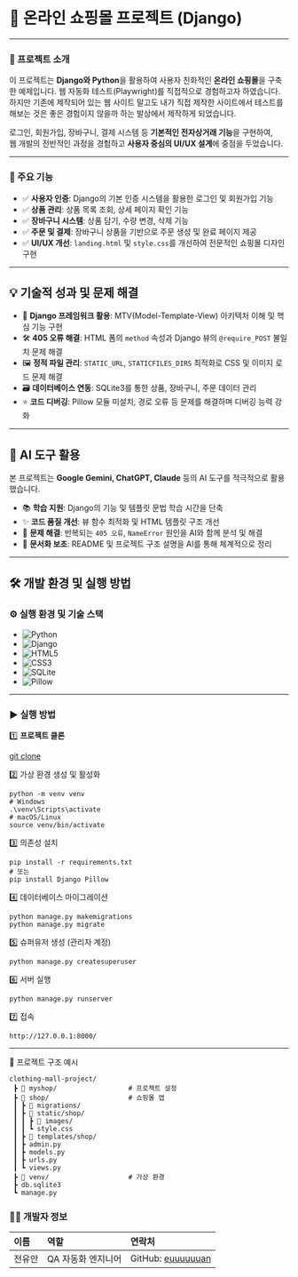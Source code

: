# 🛒 온라인 쇼핑몰 프로젝트 (Django)

---

### 🌟 프로젝트 소개
이 프로젝트는 **Django와 Python**을 활용하여 사용자 친화적인 **온라인 쇼핑몰**을 구축한 예제입니다.
웹 자동화 테스트(Playwright)를 직접적으로 경험하고자 하였습니다.
하지만 기존에 제작되어 있는 웹 사이트 말고도 내가 직접 제작한 사이트에서 테스트를 해보는 것은 좋은 경험이지 않을까 하는 발상에서 제작하게 되었습니다.

로그인, 회원가입, 장바구니, 결제 시스템 등 **기본적인 전자상거래 기능**을 구현하여,  
웹 개발의 전반적인 과정을 경험하고 **사용자 중심의 UI/UX 설계**에 중점을 두었습니다.

---

### 🚀 주요 기능
- ✅ **사용자 인증**: Django의 기본 인증 시스템을 활용한 로그인 및 회원가입 기능  
- ✅ **상품 관리**: 상품 목록 조회, 상세 페이지 확인 기능  
- ✅ **장바구니 시스템**: 상품 담기, 수량 변경, 삭제 기능  
- ✅ **주문 및 결제**: 장바구니 상품을 기반으로 주문 생성 및 완료 페이지 제공  
- ✅ **UI/UX 개선**: `landing.html` 및 `style.css`를 개선하여 전문적인 쇼핑몰 디자인 구현  

---

## 💡 기술적 성과 및 문제 해결
- 🚀 **Django 프레임워크 활용**: MTV(Model-Template-View) 아키텍처 이해 및 핵심 기능 구현  
- 🛠️ **405 오류 해결**: HTML 폼의 `method` 속성과 Django 뷰의 `@require_POST` 불일치 문제 해결  
- 🖼️ **정적 파일 관리**: `STATIC_URL`, `STATICFILES_DIRS` 최적화로 CSS 및 이미지 로드 문제 해결  
- 🗃️ **데이터베이스 연동**: SQLite3를 통한 상품, 장바구니, 주문 데이터 관리  
- ⭐ **코드 디버깅**: Pillow 모듈 미설치, 경로 오류 등 문제를 해결하며 디버깅 능력 강화  

---

## 🤖 AI 도구 활용
본 프로젝트는 **Google Gemini, ChatGPT, Claude** 등의 AI 도구를 적극적으로 활용했습니다.

- 📚 **학습 지원**: Django의 기능 및 템플릿 문법 학습 시간을 단축  
- ✨ **코드 품질 개선**: 뷰 함수 최적화 및 HTML 템플릿 구조 개선  
- 🧩 **문제 해결**: 반복되는 `405 오류`, `NameError` 원인을 AI와 함께 분석 및 해결  
- 📝 **문서화 보조**: README 및 프로젝트 구조 설명을 AI를 통해 체계적으로 정리  

---

## 🛠️ 개발 환경 및 실행 방법

### ⚙️ 실행 환경 및 기술 스택
- ![Python](https://img.shields.io/badge/Python-3.13.2-3776AB?style=flat-square&logo=python&logoColor=white)  
- ![Django](https://img.shields.io/badge/Django-5.2.6-092E20?style=flat-square&logo=django&logoColor=white)  
- ![HTML5](https://img.shields.io/badge/HTML5-E34F26?style=flat-square&logo=html5&logoColor=white)  
- ![CSS3](https://img.shields.io/badge/CSS3-1572B6?style=flat-square&logo=css3&logoColor=white)  
- ![SQLite](https://img.shields.io/badge/SQLite-003B57?style=flat-square&logo=sqlite&logoColor=white)  
- ![Pillow](https://img.shields.io/badge/Pillow-Image%20Library-yellow?style=flat-square)  

---

### ▶ 실행 방법

1️⃣ **프로젝트 클론**

[git clone](https://github.com/your-username/your-repository.git)

2️⃣ 가상 환경 생성 및 활성화

```
python -m venv venv
# Windows
.\venv\Scripts\activate
# macOS/Linux
source venv/bin/activate
```
3️⃣ 의존성 설치

```
pip install -r requirements.txt
# 또는
pip install Django Pillow
```
4️⃣ 데이터베이스 마이그레이션

```
python manage.py makemigrations
python manage.py migrate
```
5️⃣ 슈퍼유저 생성 (관리자 계정)

```
python manage.py createsuperuser
```
6️⃣ 서버 실행

```
python manage.py runserver
```
7️⃣ 접속

```
http://127.0.0.1:8000/
```

---
📂 프로젝트 구조 예시
```
clothing-mall-project/
 ┣ 📂 myshop/                  # 프로젝트 설정
 ┣ 📂 shop/                    # 쇼핑몰 앱
 ┃ ┣ 📂 migrations/
 ┃ ┣ 📂 static/shop/
 ┃ ┃ ┣ 📂 images/
 ┃ ┃ ┗ style.css
 ┃ ┣ 📂 templates/shop/
 ┃ ┣ admin.py
 ┃ ┣ models.py
 ┃ ┣ urls.py
 ┃ ┗ views.py
 ┣ 📂 venv/                    # 가상 환경
 ┣ db.sqlite3
 ┗ manage.py
```

### 🧑‍💻 개발자 정보

| 이름   | 역할               | 연락처                                                                 |
| :----- | :----------------- | :--------------------------------------------------------------------- |
| 전유안 | QA 자동화 엔지니어 | GitHub: [euuuuuuan](https://github.com/euuuuuuan)
